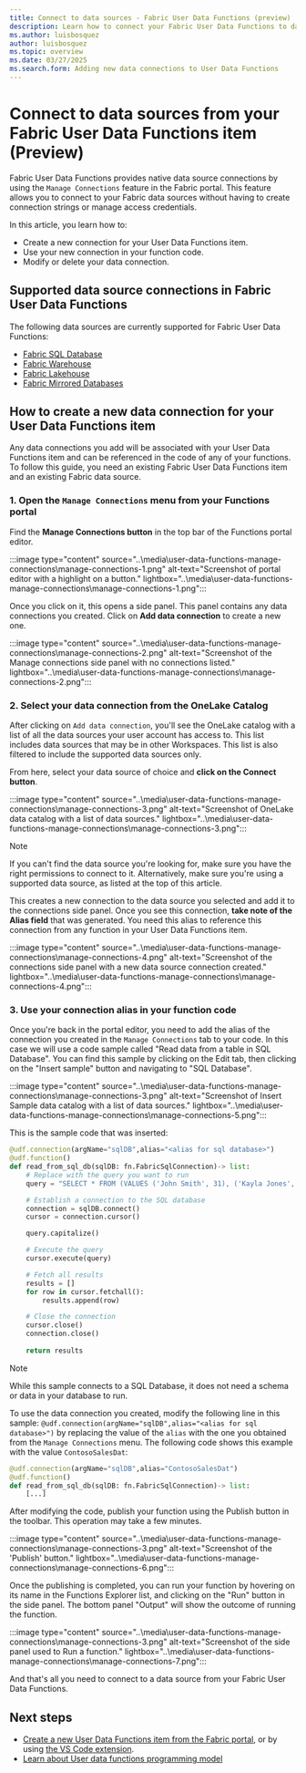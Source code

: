 ```yaml
---
title: Connect to data sources - Fabric User Data Functions (preview)
description: Learn how to connect your Fabric User Data Functions to data sources.
ms.author: luisbosquez
author: luisbosquez
ms.topic: overview
ms.date: 03/27/2025
ms.search.form: Adding new data connections to User Data Functions
---
```


# Connect to data sources from your Fabric User Data Functions item (Preview)

Fabric User Data Functions provides native data source connections by using the `Manage Connections` feature in the Fabric portal. This feature allows you to connect to your Fabric data sources without having to create connection strings or manage access credentials. 

In this article, you learn how to:
- Create a new connection for your User Data Functions item. 
- Use your new connection in your function code.
- Modify or delete your data connection.

## Supported data source connections in Fabric User Data Functions
The following data sources are currently supported for Fabric User Data Functions:
- [Fabric SQL Database](../../database/sql/overview.md)
- [Fabric Warehouse](../../data-warehouse/create-warehouse.md)
- [Fabric Lakehouse](../lakehouse-overview.md)
- [Fabric Mirrored Databases](../../database\mirrored-database\overview.md)

## How to create a new data connection for your User Data Functions item
Any data connections you add will be associated with your User Data Functions item and can be referenced in the code of any of your functions. To follow this guide, you need an existing Fabric User Data Functions item and an existing Fabric data source.

### 1. Open the `Manage Connections` menu from your Functions portal
Find the **Manage Connections button** in the top bar of the Functions portal editor.

:::image type="content" source="..\media\user-data-functions-manage-connections\manage-connections-1.png" alt-text="Screenshot of portal editor with a highlight on a button." lightbox="..\media\user-data-functions-manage-connections\manage-connections-1.png":::

Once you click on it, this opens a side panel. This panel contains any data connections you created. Click on **Add data connection** to create a new one.

:::image type="content" source="..\media\user-data-functions-manage-connections\manage-connections-2.png" alt-text="Screenshot of the Manage connections side panel with no connections listed." lightbox="..\media\user-data-functions-manage-connections\manage-connections-2.png":::

### 2. Select your data connection from the OneLake Catalog
After clicking on `Add data connection`, you'll see the OneLake catalog with a list of all the data sources your user account has access to. This list includes data sources that may be in other Workspaces. This list is also filtered to include the supported data sources only. 

From here, select your data source of choice and **click on the Connect button**.

:::image type="content" source="..\media\user-data-functions-manage-connections\manage-connections-3.png" alt-text="Screenshot of OneLake data catalog with a list of data sources." lightbox="..\media\user-data-functions-manage-connections\manage-connections-3.png":::

> [!NOTE]
> If you can't find the data source you're looking for, make sure you have the right permissions to connect to it. Alternatively, make sure you're using a supported data source, as listed at the top of this article.

This creates a new connection to the data source you selected and add it to the connections side panel. Once you see this connection, **take note of the Alias field** that was generated. You need this alias to reference this connection from any function in your User Data Functions item.

:::image type="content" source="..\media\user-data-functions-manage-connections\manage-connections-4.png" alt-text="Screenshot of the connections side panel with a new data source connection created." lightbox="..\media\user-data-functions-manage-connections\manage-connections-4.png":::

### 3. Use your connection alias in your function code
Once you're back in the portal editor, you need to add the alias of the connection you created in the `Manage Connections` tab to your code. In this case we will use a code sample called "Read data from a table in SQL Database". You can find this sample by clicking on the Edit tab, then clicking on the "Insert sample" button and navigating to "SQL Database".

:::image type="content" source="..\media\user-data-functions-manage-connections\manage-connections-3.png" alt-text="Screenshot of Insert Sample data catalog with a list of data sources." lightbox="..\media\user-data-functions-manage-connections\manage-connections-5.png":::

This is the sample code that was inserted:

```python
@udf.connection(argName="sqlDB",alias="<alias for sql database>")
@udf.function()
def read_from_sql_db(sqlDB: fn.FabricSqlConnection)-> list:
    # Replace with the query you want to run
    query = "SELECT * FROM (VALUES ('John Smith', 31), ('Kayla Jones', 33)) AS Employee(EmpName, DepID);"

    # Establish a connection to the SQL database
    connection = sqlDB.connect()
    cursor = connection.cursor()

    query.capitalize()

    # Execute the query
    cursor.execute(query)

    # Fetch all results
    results = []
    for row in cursor.fetchall():
        results.append(row)

    # Close the connection
    cursor.close()
    connection.close()
        
    return results
```

> [!NOTE]
> While this sample connects to a SQL Database, it does not need a schema or data in your database to run.

To use the data connection you created, modify the following line in this sample: `@udf.connection(argName="sqlDB",alias="<alias for sql database>")` by replacing the value of the `alias` with the one you obtained from the `Manage Connections` menu. The following code shows this example with the value `ContosoSalesDat`:

```python
@udf.connection(argName="sqlDB",alias="ContosoSalesDat")
@udf.function()
def read_from_sql_db(sqlDB: fn.FabricSqlConnection)-> list:
    [...]
```

After modifying the code, publish your function using the Publish button in the toolbar. This operation may take a few minutes.

:::image type="content" source="..\media\user-data-functions-manage-connections\manage-connections-3.png" alt-text="Screenshot of the 'Publish' button." lightbox="..\media\user-data-functions-manage-connections\manage-connections-6.png":::

Once the publishing is completed, you can run your function by hovering on its name in the Functions Explorer list, and clicking on the "Run" button in the side panel. The bottom panel "Output" will show the outcome of running the function.

:::image type="content" source="..\media\user-data-functions-manage-connections\manage-connections-3.png" alt-text="Screenshot of the side panel used to Run a function." lightbox="..\media\user-data-functions-manage-connections\manage-connections-7.png":::

And that's all you need to connect to a data source from your Fabric User Data Functions. 

## Next steps
- [Create a new User Data Functions item from the Fabric portal](./create-user-data-functions-portal.md), or by using [the VS Code extension](./create-user-data-functions-vs-code.md).
- [Learn about User data functions programming model](./python-programming-model.md)